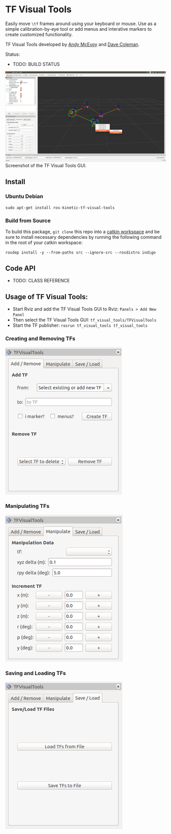 # TF Visual Tools

Easily move `\tf` frames around using your keyboard or mouse. Use as a simple calibration-by-eye tool or add menus and interative markers to create customized functionality.

TF Visual Tools developed by [Andy McEvoy](http://github.com/mcevoyandy) and [Dave Coleman](http://dav.ee).

Status:
* TODO: BUILD STATUS

![](resources/demo_screenshot.png)
Screenshot of the TF Visual Tools GUI.

## Install

### Ubuntu Debian

`sudo apt-get install ros-kinetic-tf-visual-tools`

### Build from Source

To build this package, ``git clone`` this repo into a [catkin workspace](http://wiki.ros.org/catkin/Tutorials/create_a_workspace) and be sure to install necessary dependencies by running the following command in the root of your catkin workspace:

    rosdep install -y --from-paths src --ignore-src --rosdistro indigo

## Code API

* TODO: CLASS REFERENCE

## Usage of TF Visual Tools:

* Start Rviz and add the TF Visual Tools GUI to Rviz: `Panels > Add New Panel`
* Then select the TF Visual Tools GUI: `tf_visual_tools/TFVisualTools`
* Start the TF publisher: `rosrun tf_visual_tools tf_visual_tools`

### Creating and Removing TFs
![](resources/add-remove.png)


### Manipulating TFs
![](resources/manipulate.png)

### Saving and Loading TFs
![](resources/save-load.png)
